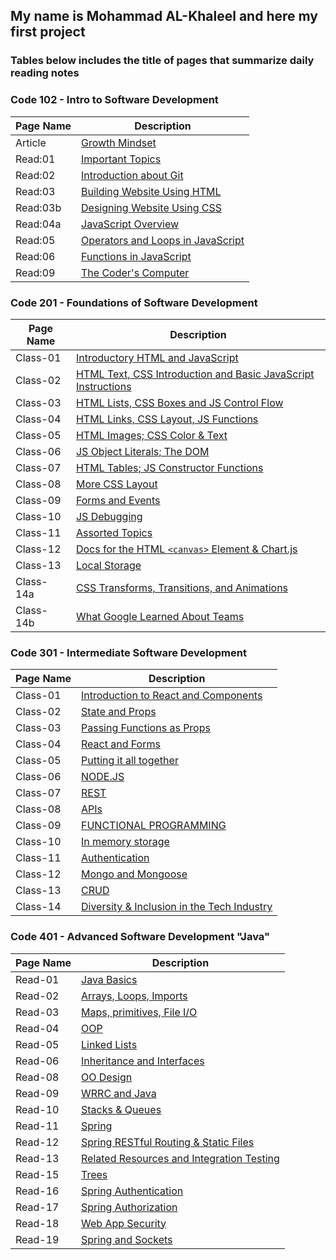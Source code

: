 ## **My name is Mohammad AL-Khaleel and here my first project**

### **Tables below includes the title of pages that summarize daily reading notes**
       
       
### **Code 102 - Intro to Software Development**

| **Page Name** | **Description** |
| -----------   | --------------- |
| Article       |[Growth Mindset](https://malkhaleel88.github.io/reading-notes/Article)                   |
| Read:01       |[Important Topics](https://malkhaleel88.github.io/reading-notes/Read:01)                 |
| Read:02       |[Introduction about Git](https://malkhaleel88.github.io/reading-notes/Read:02)           |
| Read:03       |[Building Website Using HTML](https://malkhaleel88.github.io/reading-notes/Read:03)      |
| Read:03b      |[Designing Website Using CSS](https://malkhaleel88.github.io/reading-notes/Read:03b)     |
| Read:04a      |[JavaScript Overview](https://malkhaleel88.github.io/reading-notes/Read:04a)             |
| Read:05       |[Operators and Loops in JavaScript](https://malkhaleel88.github.io/reading-notes/Read:05)|
| Read:06       |[Functions in JavaScript](https://malkhaleel88.github.io/reading-notes/Read:06)          |
| Read:09       |[The Coder's Computer](https://malkhaleel88.github.io/reading-notes/Read:09)             |




### **Code 201 - Foundations of Software Development**

| **Page Name**   | **Description** |
| -----------     | --------------- |
| Class-01        |[Introductory HTML and JavaScript](https://malkhaleel88.github.io/reading-notes/Class-01)|
| Class-02        |[HTML Text, CSS Introduction and Basic JavaScript Instructions](https://malkhaleel88.github.io/reading-notes/Class-02)|
| Class-03        |[HTML Lists, CSS Boxes and JS Control Flow](https://malkhaleel88.github.io/reading-notes/Class-03)|
| Class-04        |[HTML Links, CSS Layout, JS Functions](https://malkhaleel88.github.io/reading-notes/Class-04)|
| Class-05        |[HTML Images; CSS Color & Text](https://malkhaleel88.github.io/reading-notes/Class-05)|
| Class-06        |[JS Object Literals; The DOM](https://malkhaleel88.github.io/reading-notes/Class-06)|
| Class-07        |[HTML Tables; JS Constructor Functions](https://malkhaleel88.github.io/reading-notes/Class-07)|
| Class-08        |[More CSS Layout](https://malkhaleel88.github.io/reading-notes/Class-08)|
| Class-09        |[Forms and Events](https://malkhaleel88.github.io/reading-notes/Class-09)|
| Class-10        |[JS Debugging](https://malkhaleel88.github.io/reading-notes/Class-10)|
| Class-11        |[Assorted Topics](https://malkhaleel88.github.io/reading-notes/Class-11)|
| Class-12        |[Docs for the HTML `<canvas>` Element & Chart.js](https://malkhaleel88.github.io/reading-notes/Class-12)|
| Class-13        |[Local Storage](https://malkhaleel88.github.io/reading-notes/Class-13)|
| Class-14a       |[CSS Transforms, Transitions, and Animations](https://malkhaleel88.github.io/reading-notes/Class-14a)|
| Class-14b       |[What Google Learned About Teams](https://malkhaleel88.github.io/reading-notes/Class-14b)|




### **Code 301 - Intermediate Software Development**

| **Page Name**   | **Description** |
| -----------     | --------------- |
| Class-01        |[Introduction to React and Components](https://malkhaleel88.github.io/reading-notes/Reading-01)|
| Class-02        |[State and Props](https://malkhaleel88.github.io/reading-notes/Reading-02)|
| Class-03        |[Passing Functions as Props](https://malkhaleel88.github.io/reading-notes/Reading-03)|
| Class-04        |[React and Forms](https://malkhaleel88.github.io/reading-notes/Reading-04)|
| Class-05        |[Putting it all together](https://malkhaleel88.github.io/reading-notes/Reading-05)|
| Class-06        |[NODE.JS](https://malkhaleel88.github.io/reading-notes/Reading-06)|
| Class-07        |[REST](https://malkhaleel88.github.io/reading-notes/Reading-07)|
| Class-08        |[APIs](https://malkhaleel88.github.io/reading-notes/Reading-08)|
| Class-09        |[FUNCTIONAL PROGRAMMING](https://malkhaleel88.github.io/reading-notes/Reading-09)|
| Class-10        |[In memory storage](https://malkhaleel88.github.io/reading-notes/Reading-10)|
| Class-11        |[Authentication](https://malkhaleel88.github.io/reading-notes/Reading-11)|
| Class-12        |[Mongo and Mongoose](https://malkhaleel88.github.io/reading-notes/Reading-12)|
| Class-13        |[CRUD](https://malkhaleel88.github.io/reading-notes/Reading-13)|
| Class-14        |[Diversity & Inclusion in the Tech Industry](https://malkhaleel88.github.io/reading-notes/Reading-14)|




### **Code 401 - Advanced Software Development "Java"**

| **Page Name**   | **Description** |
| -----------     | --------------- |
| Read-01        |[Java Basics](https://malkhaleel88.github.io/reading-notes/Read-01)|
| Read-02        |[Arrays, Loops, Imports](https://malkhaleel88.github.io/reading-notes/Read-02)|
| Read-03        |[Maps, primitives, File I/O](https://malkhaleel88.github.io/reading-notes/Read-03)|
| Read-04        |[OOP](https://malkhaleel88.github.io/reading-notes/Read-04)|
| Read-05        |[Linked Lists](https://malkhaleel88.github.io/reading-notes/Read-05)|
| Read-06        |[Inheritance and Interfaces](https://malkhaleel88.github.io/reading-notes/Read-06)|
| Read-08        |[OO Design](https://malkhaleel88.github.io/reading-notes/Read-08)|
| Read-09        |[WRRC and Java](https://malkhaleel88.github.io/reading-notes/Read-09)|
| Read-10        |[Stacks & Queues](https://malkhaleel88.github.io/reading-notes/Read-10)|
| Read-11        |[Spring](https://malkhaleel88.github.io/reading-notes/Read-11)|
| Read-12        |[Spring RESTful Routing & Static Files](https://malkhaleel88.github.io/reading-notes/Read-12)|
| Read-13        |[Related Resources and Integration Testing](https://malkhaleel88.github.io/reading-notes/Read-13)|
| Read-15        |[Trees](https://malkhaleel88.github.io/reading-notes/Read-15)|
| Read-16        |[Spring Authentication](https://malkhaleel88.github.io/reading-notes/Read-16)|
| Read-17        |[Spring Authorization](https://malkhaleel88.github.io/reading-notes/Read-17)|
| Read-18        |[Web App Security](https://malkhaleel88.github.io/reading-notes/Read-18)|
| Read-19        |[Spring and Sockets](https://malkhaleel88.github.io/reading-notes/Read-19)|